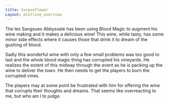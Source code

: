 ```yaml
---
title: Corpseflower
Layout: plotline_overview
---
```


The les Sangsues Abbyssale has been using Blood Magic to augment his wine making and it makes a delicious wine! This wine, while tasty, has some minor side effects where it causes those that drink it to dream of the gushing of blood. 

Sadly this wonderful wine with only a few small problems was too good to last and the whole blood magic thing has corrupted his vineyards. He realizes the extent of this midway through the event as he is packing up the wine to deliver the town. He then needs to get the players to burn the corrupted vines. 

The players may at some point be frustrated with him for offering the wine that corrupts their thoughts and dreams. That seems like overreacting to me, but who am I to judge. 
